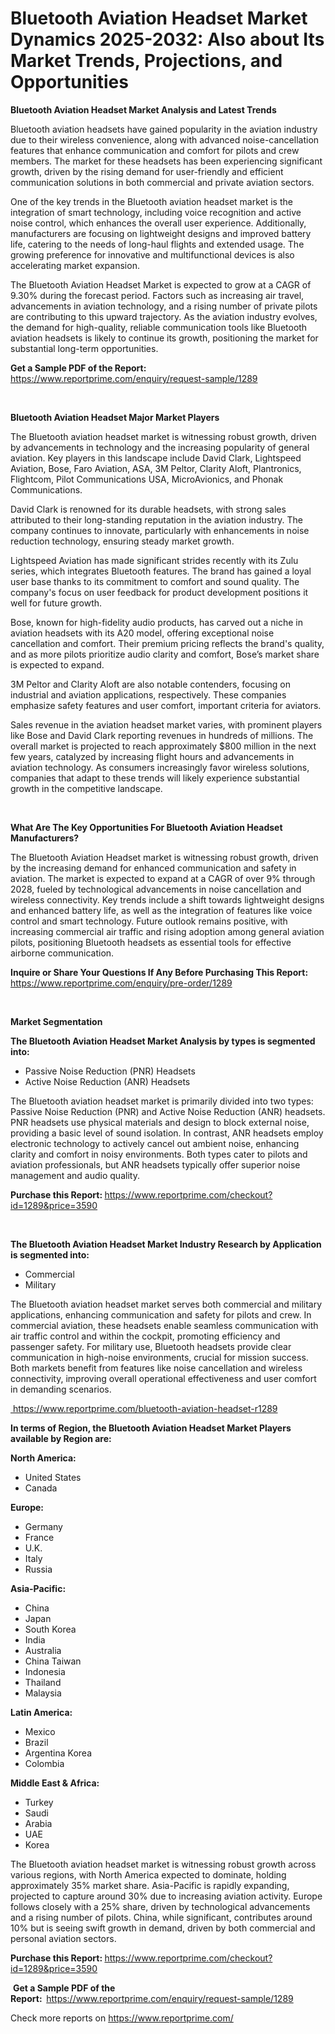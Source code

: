 <p><h1>Bluetooth Aviation Headset Market Dynamics 2025-2032: Also about Its Market Trends, Projections, and Opportunities</h1></p><p><strong>Bluetooth Aviation Headset Market Analysis and Latest Trends</strong></p>
<p><p>Bluetooth aviation headsets have gained popularity in the aviation industry due to their wireless convenience, along with advanced noise-cancellation features that enhance communication and comfort for pilots and crew members. The market for these headsets has been experiencing significant growth, driven by the rising demand for user-friendly and efficient communication solutions in both commercial and private aviation sectors.</p><p>One of the key trends in the Bluetooth aviation headset market is the integration of smart technology, including voice recognition and active noise control, which enhances the overall user experience. Additionally, manufacturers are focusing on lightweight designs and improved battery life, catering to the needs of long-haul flights and extended usage. The growing preference for innovative and multifunctional devices is also accelerating market expansion.</p><p>The Bluetooth Aviation Headset Market is expected to grow at a CAGR of 9.30% during the forecast period. Factors such as increasing air travel, advancements in aviation technology, and a rising number of private pilots are contributing to this upward trajectory. As the aviation industry evolves, the demand for high-quality, reliable communication tools like Bluetooth aviation headsets is likely to continue its growth, positioning the market for substantial long-term opportunities.</p></p>
<p><strong>Get a Sample PDF of the Report:&nbsp;</strong> <a href="https://www.reportprime.com/enquiry/request-sample/1289?utm_campaign=2888&utm_medium=2&utm_source=Github&utm_content=ia&utm_term=18032025&utm_id=bluetooth-aviation-headset">https://www.reportprime.com/enquiry/request-sample/1289</a></p>
<p>&nbsp;</p>
<p><strong>Bluetooth Aviation Headset Major Market Players</strong></p>
<p><p>The Bluetooth aviation headset market is witnessing robust growth, driven by advancements in technology and the increasing popularity of general aviation. Key players in this landscape include David Clark, Lightspeed Aviation, Bose, Faro Aviation, ASA, 3M Peltor, Clarity Aloft, Plantronics, Flightcom, Pilot Communications USA, MicroAvionics, and Phonak Communications.</p><p>David Clark is renowned for its durable headsets, with strong sales attributed to their long-standing reputation in the aviation industry. The company continues to innovate, particularly with enhancements in noise reduction technology, ensuring steady market growth.</p><p>Lightspeed Aviation has made significant strides recently with its Zulu series, which integrates Bluetooth features. The brand has gained a loyal user base thanks to its commitment to comfort and sound quality. The company's focus on user feedback for product development positions it well for future growth.</p><p>Bose, known for high-fidelity audio products, has carved out a niche in aviation headsets with its A20 model, offering exceptional noise cancellation and comfort. Their premium pricing reflects the brand's quality, and as more pilots prioritize audio clarity and comfort, Bose’s market share is expected to expand.</p><p>3M Peltor and Clarity Aloft are also notable contenders, focusing on industrial and aviation applications, respectively. These companies emphasize safety features and user comfort, important criteria for aviators.</p><p>Sales revenue in the aviation headset market varies, with prominent players like Bose and David Clark reporting revenues in hundreds of millions. The overall market is projected to reach approximately $800 million in the next few years, catalyzed by increasing flight hours and advancements in aviation technology. As consumers increasingly favor wireless solutions, companies that adapt to these trends will likely experience substantial growth in the competitive landscape.</p></p>
<p>&nbsp;</p>
<p><strong>What Are The Key Opportunities For Bluetooth Aviation Headset Manufacturers?</strong></p>
<p><p>The Bluetooth Aviation Headset market is witnessing robust growth, driven by the increasing demand for enhanced communication and safety in aviation. The market is expected to expand at a CAGR of over 9% through 2028, fueled by technological advancements in noise cancellation and wireless connectivity. Key trends include a shift towards lightweight designs and enhanced battery life, as well as the integration of features like voice control and smart technology. Future outlook remains positive, with increasing commercial air traffic and rising adoption among general aviation pilots, positioning Bluetooth headsets as essential tools for effective airborne communication.</p></p>
<p><strong>Inquire or Share Your Questions If Any Before Purchasing This Report:</strong> <a href="https://www.reportprime.com/enquiry/pre-order/1289?utm_campaign=2888&utm_medium=2&utm_source=Github&utm_content=ia&utm_term=18032025&utm_id=bluetooth-aviation-headset">https://www.reportprime.com/enquiry/pre-order/1289</a></p>
<p>&nbsp;</p>
<p><strong>Market Segmentation</strong></p>
<p><strong>The Bluetooth Aviation Headset Market Analysis by types is segmented into:</strong></p>
<p><ul><li>Passive Noise Reduction (PNR) Headsets</li><li>Active Noise Reduction (ANR) Headsets</li></ul></p>
<p><p>The Bluetooth aviation headset market is primarily divided into two types: Passive Noise Reduction (PNR) and Active Noise Reduction (ANR) headsets. PNR headsets use physical materials and design to block external noise, providing a basic level of sound isolation. In contrast, ANR headsets employ electronic technology to actively cancel out ambient noise, enhancing clarity and comfort in noisy environments. Both types cater to pilots and aviation professionals, but ANR headsets typically offer superior noise management and audio quality.</p></p>
<p><strong>Purchase this Report:&nbsp;</strong><a href="https://www.reportprime.com/checkout?id=1289&price=3590&utm_campaign=2888&utm_medium=2&utm_source=Github&utm_content=ia&utm_term=18032025&utm_id=bluetooth-aviation-headset">https://www.reportprime.com/checkout?id=1289&price=3590</a></p>
<p>&nbsp;</p>
<p><strong>The Bluetooth Aviation Headset Market Industry Research by Application is segmented into:</strong></p>
<p><ul><li>Commercial</li><li>Military</li></ul></p>
<p><p>The Bluetooth aviation headset market serves both commercial and military applications, enhancing communication and safety for pilots and crew. In commercial aviation, these headsets enable seamless communication with air traffic control and within the cockpit, promoting efficiency and passenger safety. For military use, Bluetooth headsets provide clear communication in high-noise environments, crucial for mission success. Both markets benefit from features like noise cancellation and wireless connectivity, improving overall operational effectiveness and user comfort in demanding scenarios.</p></p>
<p><a href="https://www.reportprime.com/bluetooth-aviation-headset-r1289?utm_campaign=2888&utm_medium=2&utm_source=Github&utm_content=ia&utm_term=18032025&utm_id=bluetooth-aviation-headset">&nbsp;https://www.reportprime.com/bluetooth-aviation-headset-r1289</a></p>
<p><strong>In terms of Region, the Bluetooth Aviation Headset Market Players available by Region are:</strong></p>
<p>
    <p> <strong> North America: </strong>
        <ul>
            <li>United States</li>
            <li>Canada</li>
        </ul>
        </p> 
    <p> <strong> Europe: </strong>
        <ul>
            <li>Germany</li>
            <li>France</li>
            <li>U.K.</li>
            <li>Italy</li>
            <li>Russia</li>
        </ul>
        </p> 
    <p> <strong> Asia-Pacific: </strong>
        <ul>
            <li>China</li>
            <li>Japan</li>
            <li>South Korea</li>
            <li>India</li>
            <li>Australia</li>
            <li>China Taiwan</li>
            <li>Indonesia</li>
            <li>Thailand</li>
            <li>Malaysia</li>
        </ul>
        </p> 
    <p> <strong> Latin America: </strong>
        <ul>
            <li>Mexico</li>
            <li>Brazil</li>
            <li>Argentina Korea</li>
            <li>Colombia</li>
        </ul>
        </p> 
    <p> <strong> Middle East & Africa: </strong>
        <ul>
            <li>Turkey</li>
            <li>Saudi</li>
            <li>Arabia</li>
            <li>UAE</li>
            <li>Korea</li>
        </ul>
    </p>
    </p>
<p><p>The Bluetooth aviation headset market is witnessing robust growth across various regions, with North America expected to dominate, holding approximately 35% market share. Asia-Pacific is rapidly expanding, projected to capture around 30% due to increasing aviation activity. Europe follows closely with a 25% share, driven by technological advancements and a rising number of pilots. China, while significant, contributes around 10% but is seeing swift growth in demand, driven by both commercial and personal aviation sectors.</p></p>
<p><strong>Purchase this Report: </strong><a href="https://www.reportprime.com/checkout?id=1289&price=3590&utm_campaign=2888&utm_medium=2&utm_source=Github&utm_content=ia&utm_term=18032025&utm_id=bluetooth-aviation-headset">https://www.reportprime.com/checkout?id=1289&price=3590</a></p>
<p>&nbsp;<strong>Get a Sample PDF of the Report:&nbsp;&nbsp;</strong><a href="https://www.reportprime.com/enquiry/request-sample/1289?utm_campaign=2888&utm_medium=2&utm_source=Github&utm_content=ia&utm_term=18032025&utm_id=bluetooth-aviation-headset">https://www.reportprime.com/enquiry/request-sample/1289</a></p>
<p><strong></strong></p>
<p>Check more reports on <a href="https://www.reportprime.com/?utm_campaign=2888&utm_medium=2&utm_source=Github&utm_content=ia&utm_term=18032025&utm_id=bluetooth-aviation-headset">https://www.reportprime.com/</a></p>